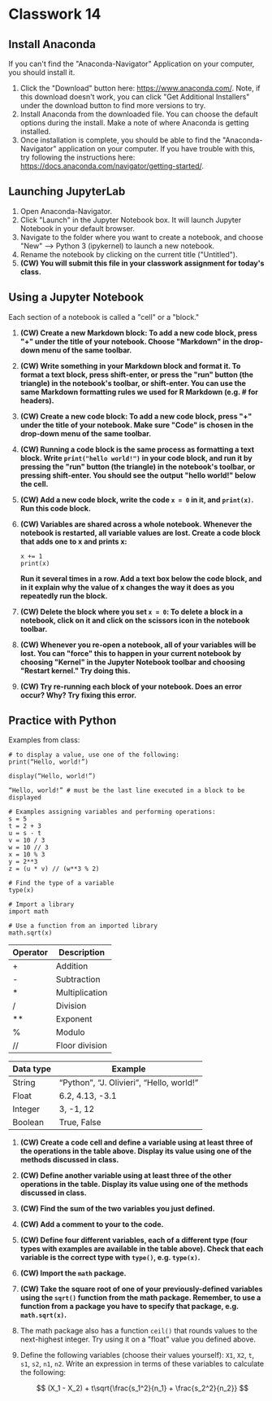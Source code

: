 # Classwork 14

## Install Anaconda

If you can't find the "Anaconda-Navigator" Application on your computer, you should install it. 

1. Click the "Download" button here: https://www.anaconda.com/. Note, if this download doesn't work, you can click "Get Additional Installers" under the download button to find more versions to try.
2. Install Anaconda from the downloaded file. You can choose the default options during the install. Make a note of where Anaconda is getting installed.
3. Once installation is complete, you should be able to find the "Anaconda-Navigator" application on your computer. If you have trouble with this, try following the instructions here: https://docs.anaconda.com/navigator/getting-started/.

## Launching JupyterLab

1. Open Anaconda-Navigator.
1. Click "Launch" in the Jupyter Notebook box. It will launch Jupyter Notebook in your default browser.
1. Navigate to the folder where you want to create a notebook, and choose "New" --> Python 3 (ipykernel) to launch a new notebook.
1. Rename the notebook by clicking on the current title ("Untitled").
1. **(CW) You will submit this file in your classwork assignment for today's class.**

## Using a Jupyter Notebook

Each section of a notebook is called a "cell" or a "block."
1. **(CW) Create a new Markdown block: To add a new code block, press "+" under the title of your notebook. Choose "Markdown" in the drop-down menu of the same toolbar.**
1. **(CW) Write something in your Markdown block and format it. To format a text block, press shift-enter, or press the "run" button (the triangle) in the notebook's toolbar, or shift-enter. You can use the same Markdown formatting rules we used for R Markdown (e.g. # for headers).**
1. **(CW) Create a new code block: To add a new code block, press "+" under the title of your notebook. Make sure "Code" is chosen in the drop-down menu of the same toolbar.**
1. **(CW) Running a code block is the same process as formatting a text block. Write `print("hello world!")` in your code block, and run it by pressing the "run" button (the triangle) in the notebook's toolbar, or pressing shift-enter. You should see the output "hello world!" below the cell.**
1. **(CW) Add a new code block, write the code `x = 0` in it, and `print(x)`. Run this code block.**
1. **(CW) Variables are shared across a whole notebook. Whenever the notebook is restarted, all variable values are lost. Create a code block that adds one to x and prints x:** 
   ```
   x += 1
   print(x)
   ```

   **Run it several times in a row. Add a text box below the code block, and in it explain why the value of x changes the way it does as you repeatedly run the block.**    
1. **(CW) Delete the block where you set `x = 0`: To delete a block in a notebook, click on it and click on the scissors icon in the notebook toolbar.**
1. **(CW) Whenever you re-open a notebook, all of your variables will be lost. You can "force" this to happen in your current notebook by choosing "Kernel" in the Jupyter Notebook toolbar and choosing "Restart kernel." Try doing this.**
1. **(CW) Try re-running each block of your notebook. Does an error occur? Why? Try fixing this error.**

## Practice with Python

Examples from class:
```
# to display a value, use one of the following:
print(“Hello, world!”)

display(“Hello, world!”)

“Hello, world!” # must be the last line executed in a block to be displayed

# Examples assigning variables and performing operations:
s = 5
t = 2 + 3
u = s - t
v = 10 / 3
w = 10 // 3
x = 10 % 3
y = 2**3
z = (u * v) // (w**3 % 2)

# Find the type of a variable
type(x)

# Import a library
import math

# Use a function from an imported library
math.sqrt(x)
```

| Operator | Description |
-- | --
| + | Addition |
| - | Subtraction |
| * | Multiplication |
| / | Division |
| ** | Exponent |
| % | Modulo |
| // | Floor division |

| Data type | Example |
-- | -- 
| String | “Python”, “J. Olivieri”, “Hello, world!” |
| Float | 6.2, 4.13, -3.1 |
| Integer | 3, -1, 12 |
| Boolean | True, False |

1. **(CW) Create a code cell and define a variable using at least three of the operations in the table above. Display its value using one of the methods discussed in class.**
2. **(CW) Define another variable using at least three of the other operations in the table. Display its value using one of the methods discussed in class.**
3. **(CW) Find the sum of the two variables you just defined.**
4. **(CW) Add a comment to your to the code.**
5. **(CW) Define four different variables, each of a different type (four types with examples are available in the table above). Check that each variable is the correct type with `type()`, e.g. `type(x)`.**
6. **(CW) Import the `math` package.** 
7. **(CW) Take the square root of one of your previously-defined variables using the `sqrt()` function from the math package. Remember, to use a function from a package you have to specify that package, e.g. `math.sqrt(x)`.**
8. The math package also has a function `ceil()` that rounds values to the next-highest integer. Try using it on a "float" value you defined above.
9. Define the following variables (choose their values yourself): `X1`, `X2`, `t`, `s1`, `s2`, `n1`, `n2`. Write an expression in terms of these variables to calculate the following:
   
   $$ (X_1 - X_2) + t\sqrt{\frac{s_1^2}{n_1} + \frac{s_2^2}{n_2}} $$
